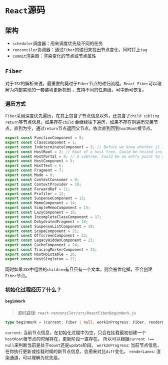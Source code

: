 # `React`源码

## 架构

- `scheduler`调度器：用来调度优先级不同的任务
- `renconciler`协调器：通过`Fiber`的递归来找出节点变化，同时打上`tag`
- `commit`渲染器：渲染变化的节点或节点属性

## `Fiber`

对于`JSX`的解析来说，最重要的莫过于`Fiber`节点的递归流程。`React Fiber`可以理解为内部实现的一套装填更新机制
，支持不同的任务级，可中断可恢复。

### 遍历方式

`Fiber`采用深度优先遍历，在其上包含了节点信息以外，还包含了`child sibling return`等节点信息，如果存在`child`
会继续往下遍历，如果不存在则遍历兄弟节点，直到为空，通过`return`节点返回父节点，依次直到回到`hostRoot`根节点。

```typescript
export const FunctionComponent = 0;
export const ClassComponent = 1;
export const IndeterminateComponent = 2; // Before we know whether it is function or class
export const HostRoot = 3; // Root of a host tree. Could be nested inside another node.
export const HostPortal = 4; // A subtree. Could be an entry point to a different renderer.
export const HostComponent = 5;
export const HostText = 6;
export const Fragment = 7;
export const Mode = 8;
export const ContextConsumer = 9;
export const ContextProvider = 10;
export const ForwardRef = 11;
export const Profiler = 12;
export const SuspenseComponent = 13;
export const MemoComponent = 14;
export const SimpleMemoComponent = 15;
export const LazyComponent = 16;
export const IncompleteClassComponent = 17;
export const DehydratedFragment = 18;
export const SuspenseListComponent = 19;
export const ScopeComponent = 21;
export const OffscreenComponent = 22;
export const LegacyHiddenComponent = 23;
export const CacheComponent = 24;
export const TracingMarkerComponent = 25;
export const HostHoistable = 26;
export const HostSingleton = 27;
```

同时如果`JSX`中组件的`children`有且只有一个文本，则会被优化掉，不会创建`Fiber`节点。

### 初始化过程经历了什么？

#### `beginWork`

> 源码路径: `react-renconciler/src/ReactFiberBeginWork.js`

```typescript
type beginWork = (current: Fiber | null, workInProgress: Fiber, renderLanes: Lanes) => Fiber;
```

`current`: 当前节点信息，在初始化过程中为空，只会在挂载最初创建一个`hostRoot`根节点的时候存在，更新阶段一直存在。
所以可以根据`current !== null`来判断当前是处于`mount`还是`update`阶段。
`workInProgress`: 当前节点信息，在你执行更新或挂载时候的新节点信息，会用来对比`diff`变化。
`renderLanes`: 渲染通道，可以理解为优先级。
